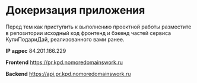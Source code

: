 # Докеризация приложения

Перед тем как приступить к выполнению проектной работы разместите в репозитории исходный код фронтенд и бэкенд частей сервиса КупиПодариДай, реализованного вами ранее. 

**IP адрес** 84.201.166.229

**Frontend** https://pr.kpd.nomoredomainswork.ru

**Backend** https://api.pr.kpd.nomoredomainswork.ru
